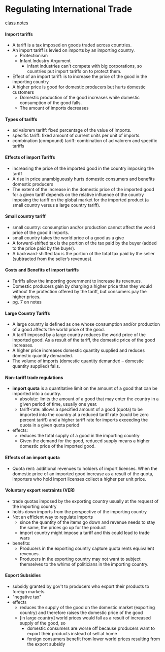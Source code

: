 # Regulating International Trade

[class notes](https://gsu.view.usg.edu/content/enforced1/892076-CO.090.ECON2100.11224.20154/Lecture6_TradeRegs%20ECON2100.pdf?d2lSessionVal=T4S3TQI4lto1pMyb876nsOlPK&ou=892076)

#### Import tariffs
- A tariff is a tax imposed on goods traded across countries.
- An import tariff is levied on imports by an importing country.
	+ Protectionism
	+ Infant Industry Argument
		* infant industries can't compete with big corporations, so countries put import tariffs on to protect them.
- Effect of an import tariff:  is to increase the price of the good in the importing country
- A higher price is good for domestic producers but hurts domestic customers
	+ Domestic production of the good increases while domestic
	consumption of the good falls.
	+ The amount of imports decreases

#### Types of tariffs
-  ad valorem tariff:  fixed percentage of the value of imports. 
-  specific tariff: fixed amount of current units per unit of imports
-  combination (compound) tariff: combination of ad valorem and specific tariffs

#### Effects of import Tariffs
- increasing the price of the imported good in the country imposing the tariff
- A rise in price unambiguously hurts domestic consumers and benefits domestic producers
- The extent of the increase in the domestic price of the imported good for a given tariff depends on the relative influence of the country imposing the tariff on the global market for the imported product (a small country versus a large country tariff).

#### Small country tariff
-  small country: consumption and/or production cannot affect the world price of the good it imports. 
-  small country takes the world price of a good as a give
-  A forward-shifted tax is the portion of the tax paid by the buyer (added to the price paid by the buyer).
- A backward-shifted tax is the portion of the total tax paid by the seller (subtracted from the seller’s revenues).

#### Costs and Benefits of import tariffs
- Tariffs allow the importing government to increase its revenues.
- Domestic producers gain by charging a higher price than they would without the protection offered by the tariff, but consumers pay the higher prices.
- pg. 7 on notes

#### Large Country Tariffs
- A large country is defined as one whose consumption and/or production of a good affects the world price of the good.
- A tariff imposed by a large country reduces the world price of the imported good. As a result of the tariff, the domestic price of the good increases.
- A higher price increases domestic quantity supplied and reduces domestic quantity demanded.
- The volume of imports (domestic quantity demanded – domestic quantity supplied) falls.

#### Non-tariff trade regulations
- **import quota** is a quantitative limit on the amount of a good that can be imported into a country. 
	+ absolute:  limits the amount of a good that may enter the country in a given period of time, usually one year.
	+ tariff-rate: allows a specified amount of a good (quota) to be imported into the country at a reduced tariff rate (could be zero percent tariff) and a higher tariff rate for imports exceeding the quota in a given quota period
- effects:
	+ reduces the total supply of a good in the importing country
	+ Given the demand for the good, reduced supply means a higher domestic price of the imported good.

#### Effects of an import quota
- Quota rent: additional revenues to holders of import licenses. When the domestic price of an imported good increase as a result of the quota, importers who hold import licenses collect a higher per unit price. 

#### Voluntary export restraints (VER)
- trade quotas imposed by the exporting country usually at the request of the importing country
- holds down imports from the perspective of the importing country
- Not an efficient way to regulate imports
	+ since the quantity of the items go down and revenue needs to stay the same, the prices go up for the product
	+ import country might impose a tariff and this could lead to trade wars
- benefits:
	+ Producers in the exporting country capture quota rents equivalent
		revenues.
	+ Producers in the exporting country may not want to
		subject themselves to the whims of politicians in the
		importing country.

#### Export Subsidies
- subsidy granted by gov't to producers who export their products to foreign markets
- "negative tax"
- effects
	+  reduces the supply of the good on the domestic market (exporting country) and therefore raises the domestic price of the good
	+  [in large country] world prices would fall as a result of increased supply of the good, so
		*  domestic consumers are worse off because producers want to export their products instead of sell at home
		*  foreign consumers benefit from lower world prices resulting from the export subsidy